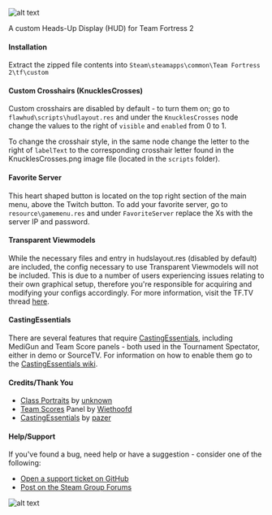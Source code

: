 ![alt text](https://i.imgur.com/2YFHa7X.png)

A custom Heads-Up Display (HUD) for Team Fortress 2 

#### Installation
Extract the zipped file contents into `Steam\steamapps\common\Team Fortress 2\tf\custom`

#### Custom Crosshairs (KnucklesCrosses)
Custom crosshairs are disabled by default - to turn them on; go to `flawhud\scripts\hudlayout.res` and under the `KnucklesCrosses` node change the values to the right of `visible` and `enabled` from 0 to 1.

To change the crosshair style, in the same node change the letter to the right of `labelText` to the corresponding crosshair letter found in the KnucklesCrosses.png image file (located in the `scripts` folder).

#### Favorite Server
This heart shaped button is located on the top right section of the main menu, above the Twitch button. To add your favorite server, go to `resource\gamemenu.res` and under `FavoriteServer` replace the Xs with the server IP and password.

#### Transparent Viewmodels
While the necessary files and entry in hudslayout.res (disabled by default) are included, the config necessary to use Transparent Viewmodels will not be included. This is due to a number of users experiencing issues relating to their own graphical setup, therefore you're responsible for acquiring and modifying your configs accordingly. For more information, visit the TF.TV thread [here](http://www.teamfortress.tv/21928/transparent-viewmodels-in-any-hud).

#### CastingEssentials
There are several features that require [CastingEssentials](https://github.com/PazerOP/CastingEssentials/releases), including MediGun and Team Score panels - both used in the Tournament Spectator, either in demo or SourceTV. For information on how to enable them go to the [CastingEssentials wiki](https://github.com/PazerOP/CastingEssentials/wiki).

#### Credits/Thank You
* [Class Portraits]() by [unknown]()
* [Team Scores](https://github.com/CriticalFlaw/flawhud/blob/master/resource/ui/teamscorepanel.res) Panel by [Wiethoofd](https://github.com/Wiethoofd)
* [CastingEssentials](https://github.com/PazerOP/CastingEssentials) by [pazer](https://github.com/PazerOP)

#### Help/Support
If you've found a bug, need help or have a suggestion - consider one of the following:
* [Open a support ticket on GitHub](https://github.com/CriticalFlaw/FlawHUD/issues/new)
* [Post on the Steam Group Forums](https://steamcommunity.com/groups/FlawHUD/discussions)

![alt text](https://forthebadge.com/images/badges/designed-in-etch-a-sketch.svg)